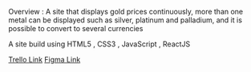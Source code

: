 Overview : 
A site that displays gold prices continuously, more than one metal can be displayed such as silver, platinum and palladium, and it is possible to convert to several currencies

A site build using HTML5 , CSS3 , JavaScript , ReactJS

[Trello Link](https://trello.com/b/FTDsonVp/react-project)
[Figma Link](https://www.figma.com/file/NJGhTFiPzeAHKZyMQmvm0J/Untitled?node-id=0%3A1&t=nVshWPRVDr7c45vu-0)
